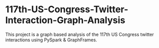 # 117th-US-Congress-Twitter-Interaction-Graph-Analysis
This project is a graph based analysis of the 117th US Congress twitter interactions using PySpark &amp; GraphFrames.
